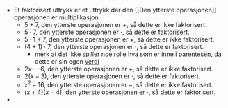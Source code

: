 - Et faktorisert uttrykk er et uttrykk der den [[Den ytterste operasjonen]] operasjonen er multiplikasjon
	- $5+7$, den ytterste operasjonen er $+$, så dette er ikke faktorisert.
	- $5\cdot 7$, den ytterste operasjonen er $\cdot$, så dette er faktorisert.
	- $5\cdot 1 + 7$, den ytterste operasjonen er $+$, så dette er ikke faktorisert.
	- $(4+1)\cdot 7$, den ytterste operasjonen er $\cdot$, så dette er faktorisert.
		- merk at det ikke spiller noe rolle hva som er inne i [parentesen]([[Parentes]]), da dette er sin egen [verdi]([[Verdi]])
	- $2x\cdot -6$, den ytterste operasjonen er $+$, så dette er ikke faktorisert.
	- $2(x-3)$, den ytterste operasjonen er $\cdot$, så dette er faktorisert.
	- $x^2-16$, den ytterste operasjonen er $-$, så dette er ikke faktorisert.
	- $(x+4)(x-4)$, den ytterste operasjonen er $\cdot$, så dette er faktorisert.
-